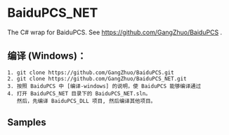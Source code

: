 # BaiduPCS_NET
The C# wrap for BaiduPCS. See https://github.com/GangZhuo/BaiduPCS .

## 编译 (Windows)：
    1. git clone https://github.com/GangZhuo/BaiduPCS.git
    2. git clone https://github.com/GangZhuo/BaiduPCS_NET.git
    3. 按照 BaiduPCS 中 [编译-windows] 的说明，使 BaiduPCS 能够编译通过
    4. 打开 BaiduPCS_NET 目录下的 BaiduPCS_NET.sln。
	   然后，先编译 BaiduPCS_DLL 项目, 然后编译其他项目。

## Samples

[编译-windows]:   https://github.com/GangZhuo/BaiduPCS/blob/master/README.md#编译-windows
